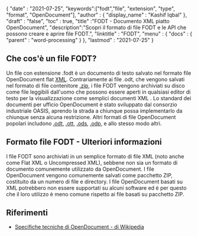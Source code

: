 {
  "date" : "2021-07-25",
  "keywords":["fodt","file", "extension", "type", "format", "OpenDocument"],
  "author" : {
    "display_name" : "Kashif Iqbal"
},
  "draft" : "false",
  "toc" : true,
  "title" :"FODT - Documento XML piatto OpenDocument",
  "description":"Scopri il formato di file FODT e le API che possono creare e aprire file FODT.",
  "linktitle" : "FODT",
  "menu" : {
    "docs" : {
      "parent" : "word-processing"
}
},
  "lastmod" : "2021-07-25"
}

## Che cos'è un file FODT?

Un file con estensione .fodt è un documento di testo salvato nel formato file OpenDocument flat [XML](/it/web/xml/). Contrariamente ai file .odt, che vengono salvati nel formato di file contenitore [.zip](/it/compression/zip/), i file FODT vengono archiviati su disco come file leggibili dall'uomo che possono essere aperti in qualsiasi editor di testo per la visualizzazione come semplici documenti XML . Lo standard dei documenti per ufficio OpenDocument è stato sviluppato dal consorzio industriale OASIS, aprendo la strada a chiunque possa implementarlo da chiunque senza alcuna restrizione. Altri formati di file OpenDocument popolari includono [.odt](/it/word-processing/odt/), [.ott](/it/word-processing/ott/), [.ods](/it/spreadsheet/ods/), [.odp](/it/presentation/odp/), e allo stesso modo altri.

## Formato file FODT - Ulteriori informazioni

I file FODT sono archiviati in un semplice formato di file XML (noto anche come Flat XML o Uncompressed XML), sebbene non sia un formato di documento comunemente utilizzato da OpenDocument. I file OpenDocument vengono comunemente salvati come pacchetto ZIP, costituito da un numero di file e directory. I file OpenDocument basati su XML potrebbero non essere supportati su alcuni software ed è per questo che il loro utilizzo è meno comune rispetto ai file basati su pacchetto ZIP.

## Riferimenti ##

* [Specifiche tecniche di OpenDocument - di Wikipedia](https://en.wikipedia.org/wiki/OpenDocument_technical_specification)

